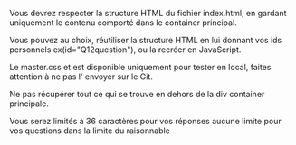 Vous devrez respecter la structure HTML du fichier index.html, en gardant uniquement le contenu comporté dans le container principal.

Vous pouvez au choix, réutiliser la structure HTML en lui donnant vos ids personnels ex(id="Q12question"), ou la recréer en JavaScript.

Le master.css et est disponible uniquement pour tester en local, faites attention à ne pas l' envoyer sur le Git.

Ne pas récupérer tout ce qui se trouve en dehors de la div container principale.

Vous serez limités à 36 caractères pour vos réponses aucune limite pour vos questions dans la limite du raisonnable
